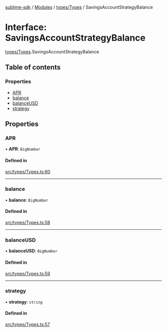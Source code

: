 [sublime-sdk](../README.md) / [Modules](../modules.md) / [types/Types](../modules/types_Types.md) / SavingsAccountStrategyBalance

# Interface: SavingsAccountStrategyBalance

[types/Types](../modules/types_Types.md).SavingsAccountStrategyBalance

## Table of contents

### Properties

- [APR](types_Types.SavingsAccountStrategyBalance.md#apr)
- [balance](types_Types.SavingsAccountStrategyBalance.md#balance)
- [balanceUSD](types_Types.SavingsAccountStrategyBalance.md#balanceusd)
- [strategy](types_Types.SavingsAccountStrategyBalance.md#strategy)

## Properties

### APR

• **APR**: `BigNumber`

#### Defined in

[src/types/Types.ts:60](https://github.com/sublime-finance/sublime-sdk/blob/1be39aa/src/types/Types.ts#L60)

___

### balance

• **balance**: `BigNumber`

#### Defined in

[src/types/Types.ts:58](https://github.com/sublime-finance/sublime-sdk/blob/1be39aa/src/types/Types.ts#L58)

___

### balanceUSD

• **balanceUSD**: `BigNumber`

#### Defined in

[src/types/Types.ts:59](https://github.com/sublime-finance/sublime-sdk/blob/1be39aa/src/types/Types.ts#L59)

___

### strategy

• **strategy**: `string`

#### Defined in

[src/types/Types.ts:57](https://github.com/sublime-finance/sublime-sdk/blob/1be39aa/src/types/Types.ts#L57)
